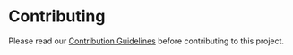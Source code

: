 # Contributing

Please read our [Contribution Guidelines](/documentation/contributing.md) before contributing to this project.
